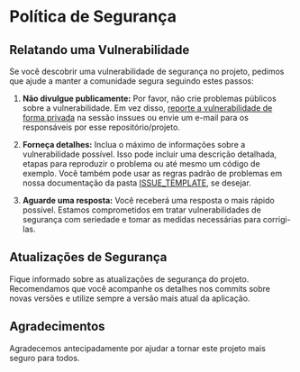 # Política de Segurança

## Relatando uma Vulnerabilidade
Se você descobrir uma vulnerabilidade de segurança no projeto, pedimos que ajude a manter a comunidade segura seguindo estes passos:

1. **Não divulgue publicamente:** Por favor, não crie problemas públicos sobre a vulnerabilidade. Em vez disso, [reporte a vulnerabilidade de forma privada](https://github.com/JoaoVictorGarcia2/Livronline/security/advisories/new) na sessão inssues ou envie um e-mail para os responsáveis por esse repositório/projeto.

2. **Forneça detalhes:** Inclua o máximo de informações sobre a vulnerabilidade possível. Isso pode incluir uma descrição detalhada, etapas para reproduzir o problema ou até mesmo um código de exemplo. Você também pode usar as regras padrão de problemas em nossa documentação da pasta [ISSUE_TEMPLATE](https://github.com/JoaoVictorGarcia2/Livronline/blob/main/.github/ISSUE_TEMPLATE), se desejar.

3. **Aguarde uma resposta:** Você receberá uma resposta o mais rápido possível. Estamos comprometidos em tratar vulnerabilidades de segurança com seriedade e tomar as medidas necessárias para corrigi-las.

## Atualizações de Segurança
Fique informado sobre as atualizações de segurança do projeto. Recomendamos que você acompanhe os detalhes nos commits sobre novas versões e utilize sempre a versão mais atual da aplicação.

## Agradecimentos
Agradecemos antecipadamente por ajudar a tornar este projeto mais seguro para todos.
